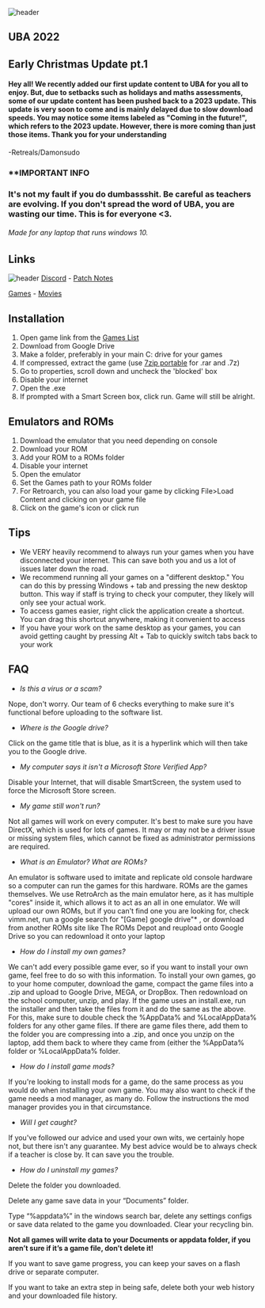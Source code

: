 ![header](https://i.imgur.com/4M7IWwP.gif)

## UBA 2022


## Early Christmas Update pt.1
#### Hey all! We recently added our first update content to UBA for you all to enjoy. But, due to  setbacks such as holidays and maths assessments, some of our update content has been pushed back to a 2023 update. This update is very soon to come and is mainly delayed due to slow download speeds. You may notice some items labeled as "Coming in the future!", which refers to the 2023 update. However, there is more coming than just those items. Thank you for your understanding

-Retreals/Damonsudo

### **IMPORTANT INFO
### **It's not my  fault if you do dumbassshit. Be careful as teachers are evolving. If you don't spread the word of UBA, you are wasting our time. This is for everyone <3.**
###### Made for any laptop that runs windows 10.

## Links
![header](https://i.imgur.com/4M7IWwP.gif)
[Discord](https://discord.gg/tAfDFVMpnB) - [Patch Notes](https://github.com/unblocked-games-archive/UBA-2022/blob/42422281c85c54bc51d3e8c0c3120086eef096f9/Patchnotes.md)

[Games](https://github.com/Project-Bradnails/Bradnails1/blob/main/Software/software-list.md) - [Movies](https://github.com/Project-Bradnails/Bradnails/blob/main/Software/movies-list.md) 

## Installation
1. Open game link from the [Games List](https://github.com/ProjectBradnails/Bradnails1/blob/main/Software/software-list.md)
2. Download from Google Drive
3. Make a folder, preferably in your main C: drive for your games
4. If compressed, extract the game (use [7zip portable](https://drive.google.com/file/d/1by7I72v0vP8VvdlOQaE5SnwC3zSoam6z/view) for .rar and .7z)
5. Go to properties, scroll down and uncheck the 'blocked' box
6. Disable your internet
7. Open the .exe
8. If prompted with a Smart Screen box, click run. Game will still be alright.
## Emulators and ROMs
1. Download the emulator that you need depending on console
2. Download your ROM
3. Add your ROM to a ROMs folder
4. Disable your internet
5. Open the emulator
6. Set the Games path to your ROMs folder
7. For Retroarch, you can also load your game by clicking File>Load Content and clicking on your game file
8. Click on the game's icon or click run

## Tips
- We VERY heavily recommend to always run your games when you have disconnected your internet. This can save both you and us a lot of issues later down the road.
- We recommend running all your games on a "different desktop." You can do this by pressing Windows + tab and pressing the
new desktop button. This way if staff is trying to check your computer, they likely will only see your actual work.
- To access games easier, right click the application create a shortcut. You can drag this shortcut anywhere, making it convenient to access
- If you have your work on the same desktop as your games, you can avoid getting caught by pressing Alt + Tab to quickly switch tabs back to your work

## FAQ
- *Is this a virus or a scam?*

Nope, don't worry. Our team of 6 checks everything to make sure it's functional before uploading to the software list.

- *Where is the Google drive?*

Click on the game title that is blue, as it is a hyperlink which will then take you to the Google drive.

- *My computer says it isn't a Microsoft Store Verified App?*

Disable your Internet, that will disable SmartScreen, the system used to force the Microsoft Store screen.

- *My game still won't run?* 

Not all games will work on every computer. It's best to make sure you have DirectX, which is used for lots of games.
It may or may not be a driver issue or missing system files, which cannot be fixed as administrator permissions are
required.

- *What is an Emulator? What are ROMs?*

An emulator is software used to imitate and replicate old console hardware so a computer can run the games for this hardware. ROMs are the games themselves. We use RetroArch as the main emulator here, as it has multiple "cores" inside it, which allows it to act as an all in one emulator. We will upload our own ROMs, but if you can't find one you are looking for, check vimm.net, run a google search for "[Game] google drive"* , or download from another ROMs site like The ROMs Depot and reupload onto Google Drive so you can redownload it onto your laptop

- *How do I install my own games?*

We can't add every possible game ever, so if you want to install your own game, feel free to do so with this information.
To install your own games, go to your home computer, download the game, compact the game files into a .zip and upload to Google Drive, MEGA, or DropBox. Then redownload on the school computer, unzip, and play. If the game uses an install.exe, run the installer and then take the files from it and do the same as the above. For this, make sure to double check the %AppData% and %LocalAppData% folders for any other game files. If there are game files there, add them to the folder you are compressing into a .zip, and once you unzip on the laptop, add them back to where they came from (either the %AppData% folder or %LocalAppData% folder.

- *How do I install game mods?*

If you're looking to install mods for a game, do the same process as you would do when installing your own game. You may also want to check if the game needs a mod manager, as many do. Follow the instructions the mod manager provides you in that circumstance.

- *Will I get caught?*

If you've followed our advice and used your own wits, we certainly hope not, but there isn't any guarantee. My best advice would be to always check if a teacher is close by. It can save you the trouble.

- *How do I uninstall my games?*

Delete the folder you downloaded. 

Delete any game save data in your “Documents” folder.

Type “%appdata%” in the windows search bar, delete any settings configs or save data related to the game you downloaded.
Clear your recycling bin.

**Not all games will write data to your Documents or appdata folder, if you aren’t sure if it’s a game file, don’t delete it!**

If you want to save game progress, you can keep your saves on a flash drive or separate computer.

If you want to take an extra step in being safe, delete both your web history and your downloaded file history.

